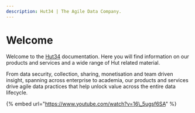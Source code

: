 ```yaml
---
description: Hut34 | The Agile Data Company.
---
```


# Welcome

Welcome to the [Hut34](https://hut34.io) documentation. Here you will find information on our products and services and a wide range of Hut related material.  
  
From data security, collection, sharing, monetisation and team driven insight, spanning across enterprise to academia, our products and services drive agile data practices that help unlock value across the entire data lifecycle. 

{% embed url="https://www.youtube.com/watch?v=16\_5ugsf6SA" %}









